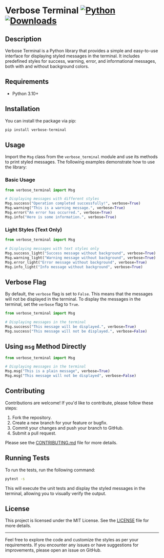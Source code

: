 # Verbose Terminal [![Python](https://img.shields.io/pypi/v/verbose-terminal.svg)](https://pypi.org/project/verbose-terminal/) [![Downloads](https://static.pepy.tech/badge/verbose-terminal)](https://pepy.tech/project/verbose-terminal)

## Description

Verbose Terminal is a Python library that provides a simple and easy-to-use interface for displaying styled messages in the terminal. It includes predefined styles for success, warning, error, and informational messages, both with and without background colors.

## Requirements

- Python 3.10+

## Installation

You can install the package via pip:

```bash
pip install verbose-terminal
```

## Usage

Import the `Msg` class from the `verbose_terminal` module and use its methods to print styled messages. The following examples demonstrate how to use the library:

### Basic Usage

```python
from verbose_terminal import Msg

# Displaying messages with different styles
Msg.success("Operation completed successfully!", verbose=True)
Msg.warning("This is a warning message.", verbose=True)
Msg.error("An error has occurred.", verbose=True)
Msg.info("Here is some information.", verbose=True)
```

### Light Styles (Text Only)

```python
from verbose_terminal import Msg

# Displaying messages with text styles only
Msg.success_light("Success message without background", verbose=True)
Msg.warning_light("Warning message without background", verbose=True)
Msg.error_light("Error message without background", verbose=True)
Msg.info_light("Info message without background", verbose=True)
```

## Verbose Flag

By default, the `verbose` flag is set to `False`. This means that the messages will not be displayed in the terminal. To display the messages in the terminal, set the `verbose` flag to `True`.

```python
from verbose_terminal import Msg

# Displaying messages in the terminal
Msg.success("This message will be displayed.", verbose=True)
Msg.success("This message will not be displayed.", verbose=False)
```

## Using `msg` Method Directly

```python
from verbose_terminal import Msg

# Displaying messages in the terminal
Msg.msg("This is a plain message", verbose=True)
Msg.msg("This message will not be displayed", verbose=False)
```

## Contributing

Contributions are welcome! If you'd like to contribute, please follow these steps:

1. Fork the repository.
2. Create a new branch for your feature or bugfix.
3. Commit your changes and push your branch to GitHub.
4. Submit a pull request.

Please see the [CONTRIBUTING.md](CONTRIBUTING.md) file for more details.

## Running Tests

To run the tests, run the following command:

```bash
pytest -s
```

This will execute the unit tests and display the styled messages in the terminal, allowing you to visually verify the output.

## License

This project is licensed under the MIT License. See the [LICENSE](https://github.com/wipodev/Verbose_Terminal/blob/main/LICENSE) file for more details.

---

Feel free to explore the code and customize the styles as per your requirements. If you encounter any issues or have suggestions for improvements, please open an issue on GitHub.
